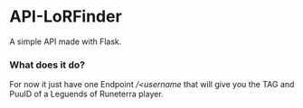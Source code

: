 # API-LoRFinder

A simple API made with Flask.

### What does it do?

For now it just have one Endpoint */<username* that will give you the TAG and PuuID of a Leguends of Runeterra player.
